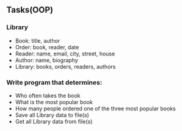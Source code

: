 ## Tasks(OOP)
### Library
* Book: title, author
* Order: book, reader, date
* Reader: name, email, city, street, house
* Author: name, biography
* Library: books, orders, readers, authors 
 
### Write program that determines:
* Who often takes the book
* What is the most popular book
* How many people ordered one of the three most popular books
* Save all Library data to file(s)
* Get all Library data from file(s)
 
